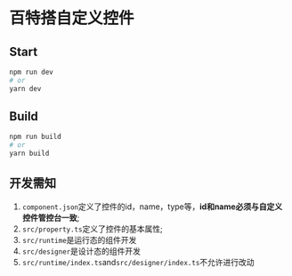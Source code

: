 # 百特搭自定义控件

## Start
```bash
npm run dev
# or
yarn dev
```
## Build
```bash
npm run build
# or
yarn build
```

## 开发需知
1. `component.json`定义了控件的id，name，type等，**id和name必须与自定义控件管控台一致**;
2. `src/property.ts`定义了控件的基本属性;
3. `src/runtime`是运行态的组件开发
4. `src/designer`是设计态的组件开发
5. `src/runtime/index.ts`and`src/designer/index.ts`不允许进行改动
